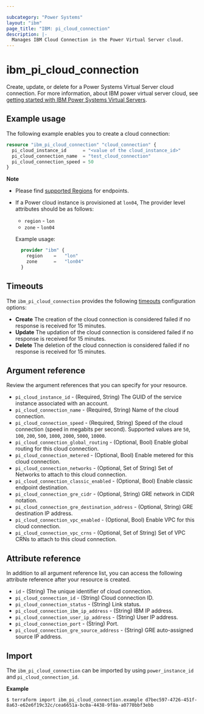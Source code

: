 ```yaml
---

subcategory: "Power Systems"
layout: "ibm"
page_title: "IBM: pi_cloud_connection"
description: |-
  Manages IBM Cloud Connection in the Power Virtual Server cloud.
---
```


# ibm_pi_cloud_connection
Create, update, or delete for a Power Systems Virtual Server cloud connection. For more information, about IBM power virtual server cloud, see [getting started with IBM Power Systems Virtual Servers](https://cloud.ibm.com/docs/power-iaas?topic=power-iaas-getting-started).

## Example usage
The following example enables you to create a cloud connection:

```terraform
resource "ibm_pi_cloud_connection" "cloud_connection" {
  pi_cloud_instance_id		= "<value of the cloud_instance_id>"
  pi_cloud_connection_name	= "test_cloud_connection"
  pi_cloud_connection_speed	= 50
}
```

**Note**
* Please find [supported Regions](https://cloud.ibm.com/apidocs/power-cloud#endpoint) for endpoints.
* If a Power cloud instance is provisioned at `lon04`, The provider level attributes should be as follows:
  * `region` - `lon`
  * `zone` - `lon04`
  
  Example usage:
  
  ```terraform
    provider "ibm" {
      region    =   "lon"
      zone      =   "lon04"
    }
  ```
  
## Timeouts

The `ibm_pi_cloud_connection` provides the following [timeouts](https://www.terraform.io/docs/language/resources/syntax.html) configuration options:

- **Create** The creation of the cloud connection is considered failed if no response is received for 15 minutes.
- **Update** The updation of the cloud connection is considered failed if no response is received for 15 minutes.
- **Delete** The deletion of the cloud connection is considered failed if no response is received for 15 minutes.

## Argument reference
Review the argument references that you can specify for your resource. 

- `pi_cloud_instance_id` - (Required, String) The GUID of the service instance associated with an account.
- `pi_cloud_connection_name` - (Required, String) Name of the cloud connection.
- `pi_cloud_connection_speed` - (Required, String) Speed of the cloud connection (speed in megabits per second). Supported values are `50`, `100`, `200`, `500`, `1000`, `2000`, `5000`, `10000`.
- `pi_cloud_connection_global_routing` - (Optional, Bool) Enable global routing for this cloud connection.
- `pi_cloud_connection_metered` - (Optional, Bool) Enable metered for this cloud connection.
- `pi_cloud_connection_networks` - (Optional, Set of String) Set of Networks to attach to this cloud connection.
- `pi_cloud_connection_classic_enabled` - (Optional, Bool) Enable classic endpoint destination.
- `pi_cloud_connection_gre_cidr` - (Optional, String) GRE network in CIDR notation.
- `pi_cloud_connection_gre_destination_address` - (Optional, String) GRE destination IP address.
- `pi_cloud_connection_vpc_enabled` - (Optional, Bool) Enable VPC for this cloud connection.
- `pi_cloud_connection_vpc_crns` - (Optional, Set of String) Set of VPC CRNs to attach to this cloud connection.


## Attribute reference
In addition to all argument reference list, you can access the following attribute reference after your resource is created.

- `id` - (String) The unique identifier of cloud connection.
- `pi_cloud_connection_id` - (String) Cloud connection ID.
- `pi_cloud_connection_status` - (String) Link status.
- `pi_cloud_connection_ibm_ip_address` - (String) IBM IP address.
- `pi_cloud_connection_user_ip_address` - (String) User IP address.
- `pi_cloud_connection_port` - (String) Port.
- `pi_cloud_connection_gre_source_address` - (String) GRE auto-assigned source IP address.

## Import

The `ibm_pi_cloud_connection` can be imported by using `power_instance_id` and `pi_cloud_connection_id`.

**Example**

```
$ terraform import ibm_pi_cloud_connection.example d7bec597-4726-451f-8a63-e62e6f19c32c/cea6651a-bc0a-4438-9f8a-a0770bbf3ebb
```
